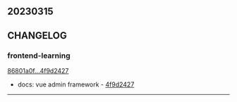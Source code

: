 ## 20230315

## CHANGELOG

### frontend-learning

[86801a0f...4f9d2427](https://github.com/zhbhun/frontend-learning/compare/86801a0f...4f9d2427)

* docs: vue admin framework - [4f9d2427](https://github.com/zhbhun/frontend-learning/commit/4f9d2427403e502ab66b7e6ca8744d5163444571)

---

